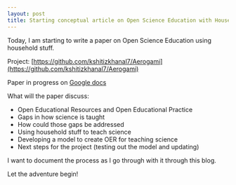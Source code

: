 ```yaml
---
layout: post
title: Starting conceptual article on Open Science Education with Household Stuff 
---
```


Today, I am starting to write a paper on Open Science Education using household stuff. 

Project: [https://github.com/kshitizkhanal7/Aerogami](https://github.com/kshitizkhanal7/Aerogami)

Paper in progress on [Google docs](https://docs.google.com/document/d/1JbhDASOAITqJLK6ad018_3v7J6JQjqqsLSDWkrhe13w/edit#)

What will the paper discuss: 
- Open Educational Resources and Open Educational Practice
- Gaps in how science is taught
- How could those gaps be addressed
- Using household stuff to teach science
- Developing a model to create OER for teaching science
- Next steps for the project (testing out the model and updating)

I want to document the process as I go through with it through this blog. 

Let the adventure begin! 
